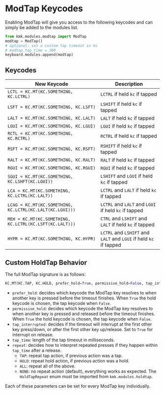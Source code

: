 # ModTap Keycodes
Enabling ModTap will give you access to the following keycodes and can simply be
added to the modules list.

```python
from kmk.modules.modtap import ModTap
modtap = ModTap()
# optional: set a custom tap timeout in ms
# modtap.tap_time = 300
keyboard.modules.append(modtap)
```

## Keycodes

|New Keycode                                              | Description                                                     |
|---------------------------------------------------------|-----------------------------------------------------------------|
|`LCTL = KC.MT(KC.SOMETHING, KC.LCTRL)`                   |`LCTRL` if held `kc` if tapped                                   |
|`LSFT = KC.MT(KC.SOMETHING, KC.LSFT)`                    |`LSHIFT` if held `kc` if tapped                                  |
|`LALT = KC.MT(KC.SOMETHING, KC.LALT)`                    |`LALT` if held `kc` if tapped                                    |
|`LGUI = KC.MT(KC.SOMETHING, KC.LGUI)`                    |`LGUI` if held `kc` if tapped                                    |
|`RCTL = KC.MT(KC.SOMETHING, KC.RCTRL)`                   |`RCTRL` if held `kc` if tapped                                   |
|`RSFT = KC.MT(KC.SOMETHING, KC.RSFT)`                    |`RSHIFT` if held `kc` if tapped                                  |
|`RALT = KC.MT(KC.SOMETHING, KC.RALT)`                    |`RALT` if held `kc` if tapped                                    |
|`RGUI = KC.MT(KC.SOMETHING, KC.RGUI)`                    |`RGUI` if held `kc` if tapped                                    |
|`SGUI = KC.MT(KC.SOMETHING, KC.LSHFT(KC.LGUI))`          |`LSHIFT` and `LGUI` if held `kc` if tapped                       |
|`LCA = KC.MT(KC.SOMETHING, KC.LCTRL(KC.LALT))`           |`LCTRL` and `LALT` if held `kc` if tapped                        |
|`LCAG = KC.MT(KC.SOMETHING, KC.LCTRL(KC.LALT(KC.LGUI)))` |`LCTRL` and `LALT` and `LGUI` if held `kc` if tapped             |
|`MEH = KC.MT(KC.SOMETHING, KC.LCTRL(KC.LSFT(KC.LALT)))`  |`CTRL` and `LSHIFT` and `LALT` if held `kc` if tapped            |
|`HYPR = KC.MT(KC.SOMETHING, KC.HYPR)`                    |`LCTRL` and `LSHIFT` and `LALT` and `LGUI` if held `kc` if tapped|

## Custom HoldTap Behavior
The full ModTap signature is as follows:
```python
KC.MT(KC.TAP, KC.HOLD, prefer_hold=True, permissive_hold=False, tap_interrupted=False, tap_time=None, repeat=HoldTapRepeat.NONE)
```
* `prefer_hold`: decides which keycode the ModTap key resolves to when another
  key is pressed before the timeout finishes. When `True` the hold keycode is
  chosen, the tap keycode when `False`.
* `permissive_hold`: decides which keycode the ModTap key resolves to when
  another key is pressed and released before the timeout finishes. When
  `True` the hold keycode is chosen, the tap keycode when `False`.
* `tap_interrupted`: decides if the timeout will interrupt at the first other
  key press/down, or after the first other key up/release. Set to `True` for
  interrupt on release.
* `tap_time`: length of the tap timeout in milliseconds.
* `repeat`: decides how to interpret repeated presses if they happen within
  `tap_time` after a release.
  * `TAP`: repeat tap action, if previous action was a tap.
  * `HOLD`: repeat hold action, if previous action was a hold.
  * `ALL`: repeat all of the above.
  * `NONE`: no repeat action (default), everything works as expected.
  The `HoldTapRepeat` enum must be imported from `kmk.modules.holdtap`.

Each of these parameters can be set for every ModTap key individually.
